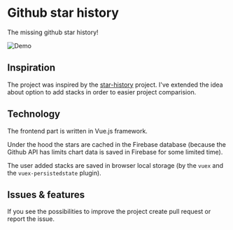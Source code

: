 # Github star history

The missing github star history!

![Demo](demo.gif)

## Inspiration

The project was inspired by the [star-history](https://github.com/timqian/star-history) project.
I've extended the idea about option to add stacks in order to easier project comparision.

## Technology

The frontend part is written in Vue.js framework.

Under the hood the stars are cached in the Firebase database (because the Github API has limits chart data is saved in Firebase
for some limited time).

The user added stacks are saved in browser local storage (by the `vuex` and the `vuex-persistedstate` plugin).

## Issues & features

If you see the possibilities to improve the project create pull request or report the issue.
